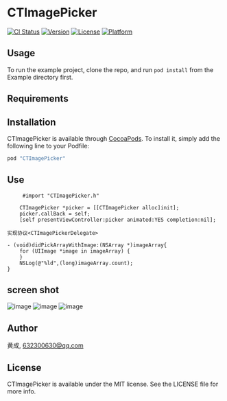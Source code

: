 # CTImagePicker

[![CI Status](http://img.shields.io/travis/黄成/CTImagePicker.svg?style=flat)](https://travis-ci.org/黄成/CTImagePicker)
[![Version](https://img.shields.io/cocoapods/v/CTImagePicker.svg?style=flat)](http://cocoapods.org/pods/CTImagePicker)
[![License](https://img.shields.io/cocoapods/l/CTImagePicker.svg?style=flat)](http://cocoapods.org/pods/CTImagePicker)
[![Platform](https://img.shields.io/cocoapods/p/CTImagePicker.svg?style=flat)](http://cocoapods.org/pods/CTImagePicker)

## Usage

To run the example project, clone the repo, and run `pod install` from the Example directory first.

## Requirements

## Installation

CTImagePicker is available through [CocoaPods](http://cocoapods.org). To install
it, simply add the following line to your Podfile:

```ruby
pod "CTImagePicker"
```

## Use

```
     #import "CTImagePicker.h"

    CTImagePicker *picker = [[CTImagePicker alloc]init];
    picker.callBack = self;
    [self presentViewController:picker animated:YES completion:nil];

实现协议<CTImagePickerDelegate>
    
- (void)didPickArrayWithImage:(NSArray *)imageArray{
    for (UIImage *image in imageArray) {
    }
    NSLog(@"%ld",(long)imageArray.count);
}

```

## screen shot

![image](http://7xpas5.com1.z0.glb.clouddn.com/IMG_1164.PNG?imageView/1/w/187/h/333)
![image](http://7xpas5.com1.z0.glb.clouddn.com/IMG_1166.PNG?imageView/1/w/187/h/333)
![image](http://7xpas5.com1.z0.glb.clouddn.com/IMG_1167.PNG?imageView/1/w/187/h/333)

## Author

黄成, 632300630@qq.com

## License

CTImagePicker is available under the MIT license. See the LICENSE file for more info.
